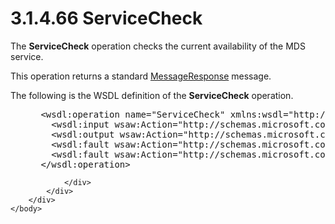 <html dir="LTR" xmlns:mshelp="http://msdn.microsoft.com/mshelp" xmlns:ddue="http://ddue.schemas.microsoft.com/authoring/2003/5" xmlns:xlink="http://www.w3.org/1999/xlink" xmlns:tool="http://www.microsoft.com/tooltip">
    <head>
        <meta http-equiv="Content-Type" content="text/html; CHARSET=utf-8"></meta>
        <meta name="save" content="history"></meta>
        <title>3.1.4.66 ServiceCheck</title>
        <xml>
            <mshelp:toctitle title="3.1.4.66 ServiceCheck"></mshelp:toctitle>
            <mshelp:rltitle title="[MS-SSMDSWS-15]: ServiceCheck"></mshelp:rltitle>
            <mshelp:keyword index="A" term="81f21201-576f-444b-91eb-0f1367bfc75b"></mshelp:keyword>
            <mshelp:attr name="DCSext.ContentType" value="open specification"></mshelp:attr>
            <mshelp:attr name="AssetID" value="81f21201-576f-444b-91eb-0f1367bfc75b"></mshelp:attr>
            <mshelp:attr name="TopicType" value="kbRef"></mshelp:attr>
            <mshelp:attr name="DCSext.Title" value="[MS-SSMDSWS-15]: ServiceCheck" />
        </xml>
    </head>
    <body>
        <div id="header">
            <h1 class="heading">3.1.4.66 ServiceCheck</h1>
        </div>
        <div id="mainSection">
            <div id="mainBody">
                <div id="allHistory" class="saveHistory"></div>
                <div id="sectionSection0" class="section" name="collapseableSection">
                    

<p>The <b>ServiceCheck</b> operation checks the current
availability of the MDS service.</p>

<p>This operation returns a standard <a href="81713c2d-8c41-43bd-85dd-e106c538c3ae.md">MessageResponse</a> message.</p>

<p>The following is the WSDL definition of the <b>ServiceCheck</b>
operation.</p>

<dl>
<dd>
<div><pre> &lt;wsdl:operation name=&quot;ServiceCheck&quot; xmlns:wsdl=&quot;http://schemas.xmlsoap.org/wsdl/&quot;&gt;
   &lt;wsdl:input wsaw:Action=&quot;http://schemas.microsoft.com/sqlserver/masterdataservices/2009/09/IService/ServiceCheck&quot; name=&quot;ServiceCheckGetRequest&quot; message=&quot;tns:ServiceCheckGetRequest&quot; xmlns:wsaw=&quot;http://www.w3.org/2006/05/addressing/wsdl&quot; /&gt;
   &lt;wsdl:output wsaw:Action=&quot;http://schemas.microsoft.com/sqlserver/masterdataservices/2009/09/IService/ServiceCheckResponse&quot; name=&quot;MessageResponse&quot; message=&quot;tns:MessageResponse&quot; xmlns:wsaw=&quot;http://www.w3.org/2006/05/addressing/wsdl&quot; /&gt;
   &lt;wsdl:fault wsaw:Action=&quot;http://schemas.microsoft.com/sqlserver/masterdataservices/2009/09/IService/ServiceCheckSkuNotSupportedMessageFault&quot; name=&quot;SkuNotSupportedMessageFault&quot; message=&quot;tns:IService_ServiceCheck_SkuNotSupportedMessageFault_FaultMessage&quot; xmlns:wsaw=&quot;http://www.w3.org/2006/05/addressing/wsdl&quot; /&gt;
   &lt;wsdl:fault wsaw:Action=&quot;http://schemas.microsoft.com/sqlserver/masterdataservices/2009/09/IService/ServiceCheckEditionExpiredMessageFault&quot; name=&quot;EditionExpiredMessageFault&quot; message=&quot;tns:IService_ServiceCheck_EditionExpiredMessageFault_FaultMessage&quot; xmlns:wsaw=&quot;http://www.w3.org/2006/05/addressing/wsdl&quot; /&gt;
 &lt;/wsdl:operation&gt;
</pre></div>
</dd></dl>


                </div>
            </div>
        </div>
    </body>
</html>